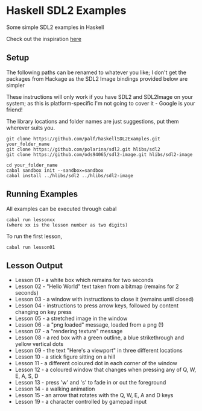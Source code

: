 # Haskell SDL2 Examples

Some simple SDL2 examples in Haskell

Check out the inspiration [here](http://lazyfoo.net/tutorials/SDL/index.php)

## Setup

The following paths can be renamed to whatever you like; I don't get the packages from Hackage as the SDL2 Image bindings provided below are simpler

These instructions will only work if you have SDL2 and SDL2Image on your system; as this is platform-specific I'm not going to cover it - Google is your friend!

The library locations and folder names are just suggestions, put them wherever suits you.

    git clone https://github.com/palf/haskellSDL2Examples.git your_folder_name
    git clone https://github.com/polarina/sdl2.git hlibs/sdl2
    git clone https://github.com/ods94065/sdl2-image.git hlibs/sdl2-image

    cd your_folder_name
    cabal sandbox init --sandbox=sandbox
    cabal install ../hlibs/sdl2 ../hlibs/sdl2-image

## Running Examples

All examples can be executed through cabal

    cabal run lessonxx
    (where xx is the lesson number as two digits)

To run the first lesson,

    cabal run lesson01

## Lesson Output

* Lesson 01 - a white box which remains for two seconds
* Lesson 02 - "Hello World" text taken from a bitmap (remains for 2 seconds)
* Lesson 03 - a window with instructions to close it (remains until closed)
* Lesson 04 - instructions to press arrow keys, followed by content changing on key press
* Lesson 05 - a stretched image in the window
* Lesson 06 - a "png loaded" message, loaded from a png (!)
* Lesson 07 - a "rendering texture" message
* Lesson 08 - a red box with a green outline, a blue strikethrough and yellow vertical dots
* Lesson 09 - the text "Here's a viewport" in three different locations
* Lesson 10 - a stick figure sitting on a hill
* Lesson 11 - a different coloured dot in each corner of the window
* Lesson 12 - a coloured window that changes when pressing any of Q, W, E, A, S, D
* Lesson 13 - press 'w' and 's' to fade in or out the foreground
* Lesson 14 - a walking animation
* Lesson 15 - an arrow that rotates with the Q, W, E, A and D keys
* Lesson 19 - a character controlled by gamepad input

